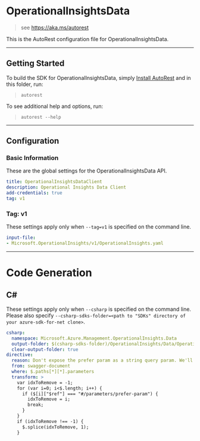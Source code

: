 # OperationalInsightsData

> see https://aka.ms/autorest

This is the AutoRest configuration file for OperationalInsightsData.

---

## Getting Started

To build the SDK for OperationalInsightsData, simply [Install AutoRest](https://aka.ms/autorest/install) and in this folder, run:

> `autorest`

To see additional help and options, run:

> `autorest --help`
---

## Configuration

### Basic Information

These are the global settings for the OperationalInsightsData API.

``` yaml
title: OperationalInsightsDataClient
description: Operational Insights Data Client
add-credentials: true
tag: v1
```

### Tag: v1

These settings apply only when `--tag=v1` is specified on the command line.

``` yaml $(tag) == 'v1'
input-file:
- Microsoft.OperationalInsights/v1/OperationalInsights.yaml
```

---

# Code Generation

## C#

These settings apply only when `--csharp` is specified on the command line.
Please also specify `--csharp-sdks-folder=<path to "SDKs" directory of your azure-sdk-for-net clone>`.

```yaml $(csharp)
csharp:
  namespace: Microsoft.Azure.Management.OperationalInsights.Data
  output-folder: $(csharp-sdks-folder)/OperationalInsights/Data/OperationalInsights.Data/Generated
  clear-output-folder: true
directive:
  reason: Don't expose the prefer param as a string query param. We'll make a better interface for this.
  from: swagger-document
  where: $.paths[*][*].parameters
  transform: >
    var idxToRemove = -1;
    for (var i=0; i<$.length; i++) {
      if ($[i]["$ref"] === "#/parameters/prefer-param") {
        idxToRemove = i;
        break;
      }
    }
    if (idxToRemove !== -1) {
      $.splice(idxToRemove, 1);
    }
```